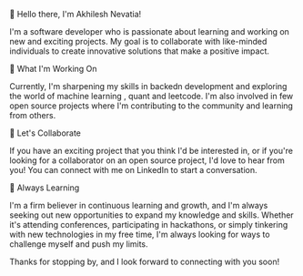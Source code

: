 👋 Hello there, I'm Akhilesh Nevatia!

I'm a software developer who is passionate about learning and working on new and exciting projects. My goal is to collaborate with like-minded individuals to create innovative solutions that make a positive impact.

🔭 What I'm Working On

Currently, I'm sharpening my skills in backedn development and exploring the world of machine learning , quant and leetcode. I'm also involved in few open source projects where I'm contributing to the community and learning from others.

🤝 Let's Collaborate

If you have an exciting project that you think I'd be interested in, or if you're looking for a collaborator on an open source project, I'd love to hear from you! You can connect with me on LinkedIn to start a conversation.

🌱 Always Learning

I'm a firm believer in continuous learning and growth, and I'm always seeking out new opportunities to expand my knowledge and skills. Whether it's attending conferences, participating in hackathons, or simply tinkering with new technologies in my free time, I'm always looking for ways to challenge myself and push my limits.

Thanks for stopping by, and I look forward to connecting with you soon!

<!---
akhilnev/akhilnev is a ✨ special ✨ repository because its `README.md` (this file) appears on your GitHub profile.
You can click the Preview link to take a look at your changes.
--->
